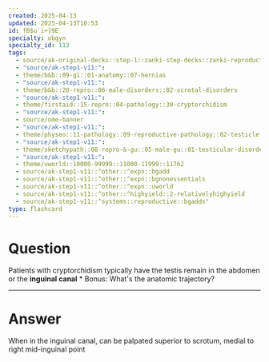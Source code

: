 ```yaml
---
created: 2025-04-13
updated: 2025-04-13T10:53
id: fB$u`i+]9E
specialty: obgyn
specialty_id: 113
tags:
  - source/ak-original-decks::step-1::zanki-step-decks::zanki-reproductive::reproductive-pathology
  - "source/ak-step1-v11:": 
  - theme/b&b::09-gi::01-anatomy::07-hernias
  - "source/ak-step1-v11:": 
  - theme/b&b::20-repro::06-male-disorders::02-scrotal-disorders
  - "source/ak-step1-v11:": 
  - theme/firstaid::15-repro::04-pathology::30-cryptorchidism
  - "source/ak-step1-v11:": 
  - source/ome-banner
  - "source/ak-step1-v11:": 
  - theme/physeo::11-pathology::09-reproductive-pathology::02-testicle
  - "source/ak-step1-v11:": 
  - theme/sketchypath::08-repro-&-gu::05-male-gu::01-testicular-disorders-&-cancer
  - "source/ak-step1-v11:": 
  - theme/uworld::10000-99999::11000-11999::11762
  - source/ak-step1-v11::^other::^expn::bgadd
  - source/ak-step1-v11::^other::^expn::bgnonessentials
  - source/ak-step1-v11::^other::^expn::uworld
  - source/ak-step1-v11::^other::^highyield::2-relativelyhighyield
  - source/ak-step1-v11::^systems::reproductive::bgadds"
type: flashcard
---
```


# Question
Patients with cryptorchidism typically have the testis remain in the abdomen or the **inguinal canal**   * Bonus: What's the anatomic trajectory?

---

# Answer
When in the inguinal canal, can be palpated superior to scrotum, medial to right mid-inguinal point